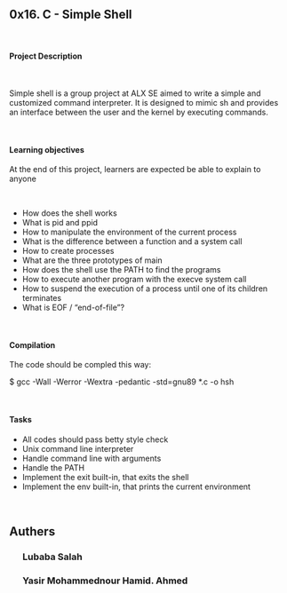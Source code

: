 <html>
	<head>
		<h2>0x16. C - Simple Shell </h2>
	</head>
	<body>
		</br>
		<h4>Project Description</h4>
		</br>
		<p>Simple shell is a group project at ALX SE aimed to write a simple and customized command interpreter.
  	It is designed to mimic sh and provides an interface between the user and the kernel by executing commands.
		</p>
		</br>
		<h4>Learning objectives</h4>
			<p>At the end of this project, learners are expected be able to explain to anyone</p>
		</br>
		<ul>
			<li>How does the shell works</li>
			<li>What is pid and ppid</li>
			<li>How to manipulate the environment of the current process</li>
			<li>What is the difference between a function and a system call</li>
			<li>How to create processes</li>
			<li>What are the three prototypes of main</li>
			<li>How does the shell use the PATH to find the programs</li>
			<li>How to execute another program with the execve system call</li>
			<li>How to suspend the execution of a process until one of its children terminates</li>
			<li>What is EOF / “end-of-file”?</li>
		</ul>
		</br>
		<h4>Compilation</h4>
		<p>The code should be compled this way:</p>
		<p>$ gcc -Wall -Werror -Wextra -pedantic -std=gnu89 *.c -o hsh</p>
		</br>
		<h4>Tasks</h4>
		<ul>
			<li>All codes should pass betty style check</li>
			<li>Unix command line interpreter</li>
			<li>Handle command line with arguments</li>
			<li>Handle the PATH</li>
			<li>Implement the exit built-in, that exits the shell</li>
			<li>Implement the env built-in, that prints the current environment</li>
		</ul>
		</br>
		<h2>Authers</h2>
		<ol>
		<h3>Lubaba Salah</h3>
			<h3>Yasir Mohammednour Hamid. Ahmed</h3>
		</ol>
	</body>
</html>    

